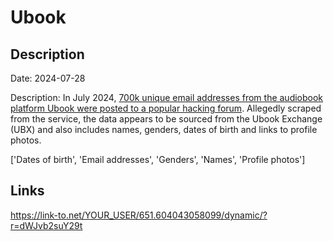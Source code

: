# Ubook

## Description

Date: 2024-07-28

Description:
In July 2024, <a href="https://gbhackers.com/ubook-suffered-data-breach/" target="_blank" rel="noopener">700k unique email addresses from the audiobook platform Ubook were posted to a popular hacking forum</a>. Allegedly scraped from the service, the data appears to be sourced from the Ubook Exchange (UBX) and also includes names, genders, dates of birth and links to profile photos.


['Dates of birth', 'Email addresses', 'Genders', 'Names', 'Profile photos']

## Links

https://link-to.net/YOUR_USER/651.604043058099/dynamic/?r=dWJvb2suY29t